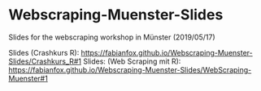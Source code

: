 # Webscraping-Muenster-Slides
Slides for the webscraping workshop in Münster (2019/05/17)

Slides (Crashkurs R): https://fabianfox.github.io/Webscraping-Muenster-Slides/Crashkurs_R#1
Slides: (Web Scraping mit R): https://fabianfox.github.io/Webscraping-Muenster-Slides/WebScraping-Muenster#1
